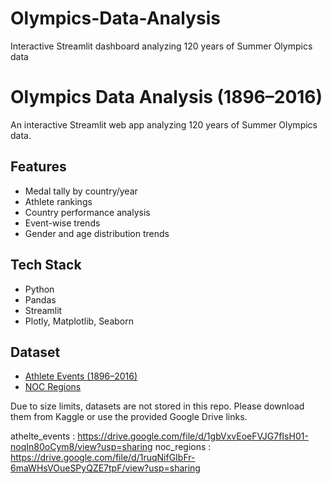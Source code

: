 # Olympics-Data-Analysis
Interactive Streamlit dashboard analyzing 120 years of Summer Olympics data

# Olympics Data Analysis (1896–2016)

An interactive Streamlit web app analyzing 120 years of Summer Olympics data.

## Features
- Medal tally by country/year
- Athlete rankings
- Country performance analysis
- Event-wise trends
- Gender and age distribution trends

## Tech Stack
- Python
- Pandas
- Streamlit
- Plotly, Matplotlib, Seaborn

## Dataset
- [Athlete Events (1896–2016)](https://www.kaggle.com/heesoo37/120-years-of-olympic-history-athletes-and-results)  
- [NOC Regions](https://www.kaggle.com/heesoo37/120-years-of-olympic-history-athletes-and-results)

Due to size limits, datasets are not stored in this repo. Please download them from Kaggle or use the provided Google Drive links.

athelte_events : https://drive.google.com/file/d/1gbVxvEoeFVJG7fIsH01-noqIn80oCym8/view?usp=sharing
noc_regions : https://drive.google.com/file/d/1ruqNifGIbFr-6maWHsVOueSPyQZE7tpF/view?usp=sharing

